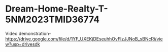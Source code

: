 # Dream-Home-Realty-T-5NM2023TMID36774

Video demonstration-https://drive.google.com/file/d/1YF_UXEKjDEseuhhOvFlzJJNoB_sBNcRi/view?usp=drivesdk
